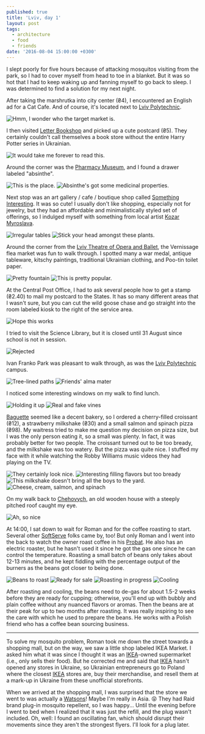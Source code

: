 ```yaml
---
published: true
title: 'Lviv, day 1'
layout: post
tags:
  - architecture
  - food
  - friends
date: '2016-08-04 15:00:00 +0300'
---
```

I slept poorly for five hours because of attacking mosquitos visiting from the park, so I had to cover myself from head to toe in a blanket. But it was so hot that I had to keep waking up and fanning myself to go back to sleep. I was determined to find a solution for my next night.

<!--more-->

After taking the marshrutka into city center (₴4), I encountered an English ad for a Cat Cafe. And of course, it's located next to [Lviv Polytechnic][lviv-poly].

![Hmm, I wonder who the target market is.]({{site.baseurl}}/images/2016/08/04/lviv-day-1/catcafe.jpeg)

I then visited [Letter Bookshop](http://www.bibliopolis.com.ua/) and picked up a cute postcard (₴5). They certainly couldn't call themselves a book store without the entire Harry Potter series in Ukrainian.

![It would take me forever to read this.]({{site.baseurl}}/images/2016/08/04/lviv-day-1/letterbookshop-harrypotter.jpeg)

Around the corner was the [Pharmacy Museum](http://lviv.com/en/entertaiment/museums/museum-pharmacy-pid-chornym-orlom/), and I found a drawer labeled "absinthe".

![This is the place.]({{site.baseurl}}/images/2016/08/04/lviv-day-1/pharmacymuseum-sign.jpeg)
![Absinthe's got some medicinal properties.]({{site.baseurl}}/images/2016/08/04/lviv-day-1/pharmacymuseum-absinthe.jpeg)

Next stop was an art gallery / cafe / boutique shop called [Something Interesting](http://www.glass-store13.com). It was so cute! I usually don't like shopping, especially not for jewelry, but they had an affordable and minimalistically styled set of offerings, so I indulged myself with something from local artist [Kozar Myroslava](https://www.facebook.com/Jewelry-by-Kozar-Myroslava-716669625054338/).

![Irregular tables]({{site.baseurl}}/images/2016/08/04/lviv-day-1/sthint-tables.jpeg)
![Stick your head amongst these plants.]({{site.baseurl}}/images/2016/08/04/lviv-day-1/sthint-head.jpeg)

Around the corner from the [Lviv Theatre of Opera and Ballet](https://en.m.wikipedia.org/wiki/Lviv_Theatre_of_Opera_and_Ballet), the Vernissage flea market was fun to walk through. I spotted many a war medal, antique tableware, kitschy paintings, traditional Ukrainian clothing, and Poo-tin toilet paper.

![Pretty fountain]({{site.baseurl}}/images/2016/08/04/lviv-day-1/operahouse.jpeg)
![This is pretty popular.]({{site.baseurl}}/images/2016/08/04/lviv-day-1/vernissage-tp.jpeg)

At the Central Post Office, I had to ask several people how to get a stamp (₴2.40)
to mail my postcard to the States. It has so many different areas that I wasn't sure, but you can cut the wild goose chase and go straight into the room labeled kiosk to the right of the service area.

![Hope this works]({{site.baseurl}}/images/2016/08/04/lviv-day-1/post.jpeg)

I tried to visit the Science Library, but it is closed until 31 August since school is not in session.

![Rejected]({{site.baseurl}}/images/2016/08/04/lviv-day-1/sciencelibrary.jpeg)

Ivan Franko Park was pleasant to walk through, as was the [Lviv Polytechnic][lviv-poly] campus.

![Tree-lined paths]({{site.baseurl}}/images/2016/08/04/lviv-day-1/ivan-franko-park.jpeg)
![Friends' alma mater]({{site.baseurl}}/images/2016/08/04/lviv-day-1/lviv-poly.jpeg)

I noticed some interesting windows on my walk to find lunch.

![Holding it up]({{site.baseurl}}/images/2016/08/04/lviv-day-1/window-holdup.jpeg)
![Real and fake vines]({{site.baseurl}}/images/2016/08/04/lviv-day-1/window-vines.jpeg)

[Baguette](https://foursquare.com/v/багет--baguette/544b7b23498e062a21e43319) seemed like a decent bakery, so I ordered a cherry-filled croissant (₴12), a strawberry milkshake (₴30) and a small salmon and spinach pizza (₴98). My waitress tried to make me question my decision on pizza size, but I was the only person eating it, so a small was plenty. In fact, it was probably better for two people. The croissant turned out to be too bready, and the milkshake was too watery. But the pizza was quite nice. I stuffed my face with it while watching the Robby Williams music videos they had playing on the TV.

![They certainly look nice.]({{site.baseurl}}/images/2016/08/04/lviv-day-1/baguette-pastryoptions.jpeg)
![Interesting filling flavors but too bready]({{site.baseurl}}/images/2016/08/04/lviv-day-1/baguette-croissant.jpeg)
![This milkshake doesn't bring all the boys to the yard.]({{site.baseurl}}/images/2016/08/04/lviv-day-1/baguette-milkshake.jpeg)
![Cheese, cream, salmon, and spinach]({{site.baseurl}}/images/2016/08/04/lviv-day-1/baguette-pizza.jpeg)

On my walk back to [Chehovych](https://www.facebook.com/chehovych/), an old wooden house with a steeply pitched roof caught my eye.

![Ah, so nice]({{site.baseurl}}/images/2016/08/04/lviv-day-1/wooden-house.jpeg)

At 14:00, I sat down to wait for Roman and for the coffee roasting to start. Several other [SoftServe][ss] folks came by, too! But only Roman and I went into the back to watch the owner roast coffee in his [Probat](http://www.probat.com/en/roasters/probat-roaster/passion/). He also has an electric roaster, but he hasn't used it since he got the gas one since he can control the temperature. Roasting a small batch of beans only takes about 12-13 minutes, and he kept fiddling with the percentage output of the burners as the beans got closer to being done.

![Beans to roast]({{site.baseurl}}/images/2016/08/04/lviv-day-1/chehovych-toroast.jpeg)
![Ready for sale]({{site.baseurl}}/images/2016/08/04/lviv-day-1/chehovych-done.jpeg)
![Roasting in progress]({{site.baseurl}}/images/2016/08/04/lviv-day-1/chehovych-wip.jpeg)
![Cooling]({{site.baseurl}}/images/2016/08/04/lviv-day-1/chehovych-cooling.jpeg)

After roasting and cooling, the beans need to de-gas for about 1.5-2 weeks before they are ready for cupping; otherwise, you'll end up with bubbly and plain coffee without any nuanced flavors or aromas. Then the beans are at their peak for up to two months after roasting. It was really inspiring to see the care with which he used to prepare the beans. He works with a Polish friend who has a coffee bean sourcing business.

---

To solve my mosquito problem, Roman took me down the street towards a shopping mall, but on the way, we saw a little shop labeled IKEA Market. I asked him what it was since I thought it was an [IKEA][ikea]-owned supermarket (i.e., only sells their food). But he corrected me and said that [IKEA][ikea] hasn't opened any stores in Ukraine, so Ukrainian entrepreneurs go to Poland where the closest [IKEA][ikea] stores are, buy their merchandise, and resell them at a mark-up in Ukraine from these unofficial storefronts.

When we arrived at the shopping mall, I was surprised that the store we went to was actually a [Watsons](https://en.m.wikipedia.org/wiki/Watsons_Personal_Care_Stores)! Maybe I'm really in Asia. :stuck_out_tongue_closed_eyes: They had Raid brand plug-in mosquito repellent, so I was happy... Until the evening before I went to bed when I realized that it was just the refill, and the plug wasn't included. Oh, well: I found an oscillating fan, which should disrupt their movements since they aren't the strongest flyers. I'll look for a plug later.

[ikea]: http://www.ikea.com
[lviv-poly]: http://www.lp.edu.ua/en
[ss]: http://www.softserveinc.com/en-us/